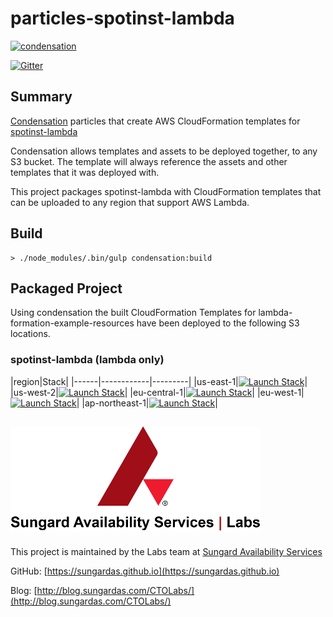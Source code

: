 # particles-spotinst-lambda

[![condensation][condensation-image]][condensation-url]

[![Gitter][gitter-image]][gitter-url]


## Summary

[Condensation][condensation-url] particles that create AWS CloudFormation templates for [spotinst-lambda][spotinst-lambda-url]

Condensation allows templates and assets to be deployed together,
to any S3 bucket.  The template will always reference the assets and other templates that it
was deployed with.

This project packages spotinst-lambda with CloudFormation templates that
can be uploaded to any region that support AWS Lambda.


## Build

    > ./node_modules/.bin/gulp condensation:build

## Packaged Project

Using condensation the built CloudFormation Templates for lambda-formation-example-resources
have been deployed to the following S3 locations.

### spotinst-lambda (lambda only)

|region|Stack|
|------|------------|---------|
|us-east-1|[![Launch Stack](https://s3.amazonaws.com/cloudformation-examples/cloudformation-launch-stack.png)](https://console.aws.amazon.com/cloudformation/home?region=us-east-1#/stacks/new?stackName=lambda-formation-spotinst-lambda&templateURL=https://s3.amazonaws.com/condensation-particles.us-east-1/particles-spotinst-lambda/master/particles/cftemplates/lambda.template.json)|
|us-west-2|[![Launch Stack](https://s3.amazonaws.com/cloudformation-examples/cloudformation-launch-stack.png)](https://console.aws.amazon.com/cloudformation/home?region=us-west-2#/stacks/new?stackName=lambda-formation-spotinst-lambda&templateURL=https://s3.amazonaws.com/condensation-particles.us-west-2/particles-spotinst-lambda/master/particles/cftemplates/lambda.template.json)|
|eu-central-1|[![Launch Stack](https://s3.amazonaws.com/cloudformation-examples/cloudformation-launch-stack.png)](https://console.aws.amazon.com/cloudformation/home?region=eu-central-1#/stacks/new?stackName=lambda-formation-spotinst-lambda&templateURL=https://s3.amazonaws.com/condensation-particles.eu-central-1/particles-spotinst-lambda/master/particles/cftemplates/lambda.template.json)|
|eu-west-1|[![Launch Stack](https://s3.amazonaws.com/cloudformation-examples/cloudformation-launch-stack.png)](https://console.aws.amazon.com/cloudformation/home?region=eu-west-1#/stacks/new?stackName=lambda-formation-spotinst-lambda&templateURL=https://s3.amazonaws.com/condensation-particles.eu-west-1/particles-spotinst-lambda/master/particles/cftemplates/lambda.template.json)|
|ap-northeast-1|[![Launch Stack](https://s3.amazonaws.com/cloudformation-examples/cloudformation-launch-stack.png)](https://console.aws.amazon.com/cloudformation/home?region=ap-northeast-1#/stacks/new?stackName=lambda-formation-spotinst-lambda&templateURL=https://s3.amazonaws.com/condensation-particles.ap-northeast-1/particles-spotinst-lambda/master/particles/cftemplates/lambda.template.json)|


## [![Sungard Availability Services | Labs][labs-logo]][labs-github-url]

This project is maintained by the Labs team at [Sungard Availability
Services](http://sungardas.com)

GitHub: [https://sungardas.github.io](https://sungardas.github.io)

Blog:
[http://blog.sungardas.com/CTOLabs/](http://blog.sungardas.com/CTOLabs/)


[labs-github-url]: https://sungardas.github.io
[labs-logo]: https://raw.githubusercontent.com/SungardAS/repo-assets/master/images/logos/sungardas-labs-logo-small.png
[condensation-image]: https://raw.githubusercontent.com/SungardAS/condensation/master/docs/images/condensation_logo.png
[condensation-url]: https://github.com/SungardAS/condensation
[npm-image]: https://badge.fury.io/js/particles-spotinst-lambda.svg
[npm-url]: https://nodei.co/npm/particles-spotinst-lambda
[gitter-image]: https://badges.gitter.im/Join%20Chat.svg
[gitter-url]: https://gitter.im/SungardAS/condensation?utm_source=badge&utm_medium=badge&utm_campaign=pr-badge
[spotinst-lambda-url]: https://github.com/SungardAS/spotinst-lambda

